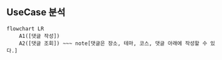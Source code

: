 ## UseCase 분석

```mermaid
flowchart LR
    A1([댓글 작성])
    A2([댓글 조회]) ~~~ note[댓글은 장소, 테마, 코스, 댓글 아래에 작성할 수 있다.]
```
